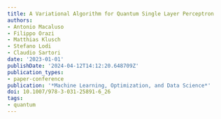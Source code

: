 ```yaml
---
title: A Variational Algorithm for Quantum Single Layer Perceptron
authors:
- Antonio Macaluso
- Filippo Orazi
- Matthias Klusch
- Stefano Lodi
- Claudio Sartori
date: '2023-01-01'
publishDate: '2024-04-12T14:12:20.648709Z'
publication_types:
- paper-conference
publication: '*Machine Learning, Optimization, and Data Science*'
doi: 10.1007/978-3-031-25891-6_26
tags:
- quantum
---
```


